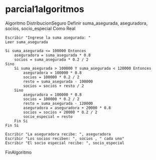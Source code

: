 # parcial1algoritmos
Algoritmo DistribucionSeguro
    Definir suma_asegurada, aseguradora, socios, socio_especial Como Real
	
    Escribir "Ingrese la suma asegurada: "
    Leer suma_asegurada
	
    Si suma_asegurada <= 100000 Entonces
        aseguradora = suma_asegurada * 0.8
        socios = suma_asegurada * 0.2 / 2
    Sino
        Si suma_asegurada > 100000 Y suma_asegurada < 120000 Entonces
            aseguradora = 100000 * 0.8
            socios = 100000 * 0.2 / 2
            resto = suma_asegurada - 100000
            socios = socios + resto / 2
        Sino
            aseguradora = 100000 * 0.8
            socios = 100000 * 0.2 / 2
            resto = suma_asegurada - 120000
            aseguradora = aseguradora + 20000 * 0.8
            socios = socios + 20000 * 0.2 / 2
            socio_especial = resto
        Fin Si
    Fin Si
	
    Escribir "La aseguradora recibe: ", aseguradora
    Escribir "Los socios reciben: ", socios , " cada uno"
    Escribir "El socio especial recibe: ", socio_especial
    
FinAlgoritmo
